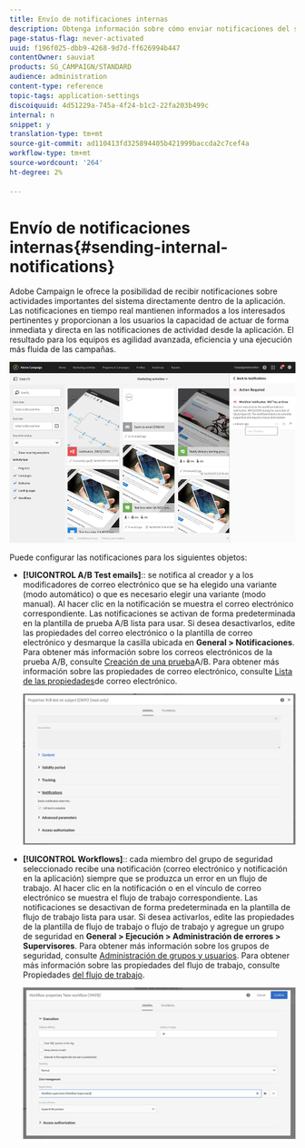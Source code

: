 ```yaml
---
title: Envío de notificaciones internas
description: Obtenga información sobre cómo enviar notificaciones del sistema en tiempo real a los usuarios de Adobe Campaign.
page-status-flag: never-activated
uuid: f196f025-dbb9-4268-9d7d-ff626994b447
contentOwner: sauviat
products: SG_CAMPAIGN/STANDARD
audience: administration
content-type: reference
topic-tags: application-settings
discoiquuid: 4d51229a-745a-4f24-b1c2-22fa203b499c
internal: n
snippet: y
translation-type: tm+mt
source-git-commit: ad110413fd325894405b421999baccda2c7cef4a
workflow-type: tm+mt
source-wordcount: '264'
ht-degree: 2%

---
```



# Envío de notificaciones internas{#sending-internal-notifications}

Adobe Campaign le ofrece la posibilidad de recibir notificaciones sobre actividades importantes del sistema directamente dentro de la aplicación. Las notificaciones en tiempo real mantienen informados a los interesados pertinentes y proporcionan a los usuarios la capacidad de actuar de forma inmediata y directa en las notificaciones de actividad desde la aplicación. El resultado para los equipos es agilidad avanzada, eficiencia y una ejecución más fluida de las campañas.

![](assets/pulse_3.png)

Puede configurar las notificaciones para los siguientes objetos:

* **[!UICONTROL A/B Test emails]**:: se notifica al creador y a los modificadores de correo electrónico que se ha elegido una variante (modo automático) o que es necesario elegir una variante (modo manual). Al hacer clic en la notificación se muestra el correo electrónico correspondiente. Las notificaciones se activan de forma predeterminada en la plantilla de prueba A/B lista para usar. Si desea desactivarlos, edite las propiedades del correo electrónico o la plantilla de correo electrónico y desmarque la casilla ubicada en **General > Notificaciones**. Para obtener más información sobre los correos electrónicos de la prueba A/B, consulte [Creación de una prueba](../../channels/using/designing-an-a-b-test-email.md)A/B. Para obtener más información sobre las propiedades de correo electrónico, consulte [Lista de las propiedades](../../administration/using/configuring-email-channel.md#list-of-email-properties)de correo electrónico.

   ![](assets/pulse_2.png)

* **[!UICONTROL Workflows]**:: cada miembro del grupo de seguridad seleccionado recibe una notificación (correo electrónico y notificación en la aplicación) siempre que se produzca un error en un flujo de trabajo. Al hacer clic en la notificación o en el vínculo de correo electrónico se muestra el flujo de trabajo correspondiente. Las notificaciones se desactivan de forma predeterminada en la plantilla de flujo de trabajo lista para usar. Si desea activarlos, edite las propiedades de la plantilla de flujo de trabajo o flujo de trabajo y agregue un grupo de seguridad en **General > Ejecución > Administración de errores > Supervisores**. Para obtener más información sobre los grupos de seguridad, consulte [Administración de grupos y usuarios](../../administration/using/managing-groups-and-users.md). Para obtener más información sobre las propiedades del flujo de trabajo, consulte Propiedades [del flujo de trabajo](../../automating/using/managing-execution-options.md).

   ![](assets/pulse_1.png)
